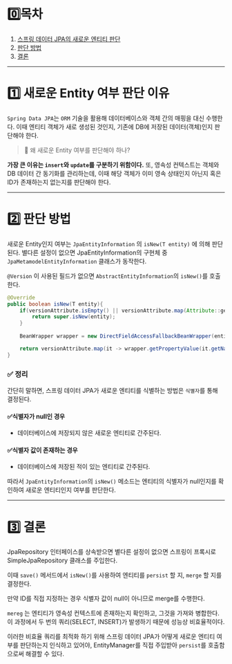 <h1 id=0>0️⃣목차</h1>

> 
1. [스프링 데이터 JPA의 새로운 엔티티 판단](#1)
2. [판단 방법](#2)
3. [결론](#3)

---

<h1 id=1>1️⃣ 새로운 Entity 여부 판단 이유</h1>

`Spring Data JPA`는 `ORM` 기술을 활용해 데이터베이스와 객체 간의 매핑을 대신 수행한다.
이때 엔티티 객체가 새로 생성된 것인지, 기존에 DB에 저장된 데이터(객체)인지 판단해야 한다.

> 🤔 왜 새로운 Entity 여부를 판단해야 하나?

**가장 큰 이유는 `insert`와 `update`를 구분하기 위함이다.**
또, 영속성 컨텍스트는 객체와 DB 데이터 간 동기화를 관리하는데, 이때 해당 객체가 이미 영속 상태인지 아닌지 혹은 ID가 존재하는지 없는지를 판단해야 한다.

---

<h1 id=2>2️⃣ 판단 방법</h1>

새로운 Entity인지 여부는 `JpaEntityInformation` 의 `isNew(T entity)` 에 의해 판단된다.
별다른 설정이 없으면 JpaEntityInformation의 구현체 중 `JpaMetamodelEntityInformation` 클래스가 동작한다.

`@Version` 이 사용된 필드가 없으면 `AbstractEntityInformation`의 `isNew()`를 호출한다.

```java
@Override
public boolean isNew(T entity){
	if(versionAttribute.isEmpty() || versionAttribute.map(Attribute::getJavaType).map(Class::isPrimitive)
    	return super.isNew(entity);
    }
    
    BeanWrapper wrapper = new DirectFieldAccessFallbackBeanWrapper(entity);

    return versionAttribute.map(it -> wrapper.getPropertyValue(it.getName()) == null).orElse(true);
}
```

### ✅ 정리
간단히 말하면, 스프링 데이터 JPA가 새로운 엔티티를 식별하는 방법은 `식별자`를 통해 결정된다.

#### ✅식별자가 null인 경우
- 데이터베이스에 저장되지 않은 새로운 엔티티로 간주된다.

#### ✅식별자 값이 존재하는 경우
- 데이터베이스에 저장된 적이 있는 엔티티로 간주된다.

따라서 `JpaEntityInformation`의 `isNew()` 메소드는 엔티티의 식별자가 null인지를 확인하여 새로운 엔티티인지 여부를 판단한다.


---

<h1 id=3>3️⃣ 결론</h1>
JpaRepository 인터페이스를 상속받으면 별다른 설정이 없으면 스프링이 프록시로 SimpleJpaRepository 클래스를 주입한다.

이때 `save()` 메서드에서 `isNew()`를 사용하여 엔티티를 `persist` 할 지, `merge` 할 지를 결정한다.

만약 ID를 직접 지정하는 경우 식별자 값이 null이 아니므로 merge를 수행한다.

`mereg` 는 엔티티가 영속성 컨텍스트에 존재하는지 확인하고, 그것을 가져와 병합한다.
이 과정에서 두 번의 쿼리(SELECT, INSERT)가 발생하기 때문에 성능상 비효율적이다.

이러한 비효율 쿼리를 최적화 하기 위해 스프링 데이터 JPA가 어떻게 새로운 엔티티 여부를 판단하는지 인식하고 있어야, EntityManager를 직접 주입받아 `persist`를 호출함으로써 해결할 수 있다.
